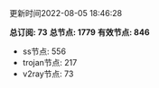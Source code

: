 更新时间2022-08-05 18:46:28

**总订阅: 73**
**总节点: 1779**
**有效节点: 846**
- ss节点: 556
- trojan节点: 217
- v2ray节点: 73
